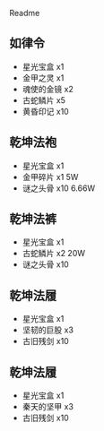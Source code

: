 Readme

## 如律令
- 星光宝盒 x1
- 金甲之灵 x1
- 魂使的金镜 x2
- 古蛇鳞片 x5
- 黄昏印记 x10

## 乾坤法袍
- 星光宝盒 x1
- 金甲碎片 x1     5W
- 谜之头骨 x10    6.66W

## 乾坤法裤
- 星光宝盒 x1
- 古蛇鳞片 x2    20W
- 谜之头骨 x10

## 乾坤法履
- 星光宝盒 x1
- 坚韧的巨股 x3
- 古旧残剑 x10

## 乾坤法履
- 星光宝盒 x1
- 秦天的坚甲 x3
- 古旧残剑 x10




